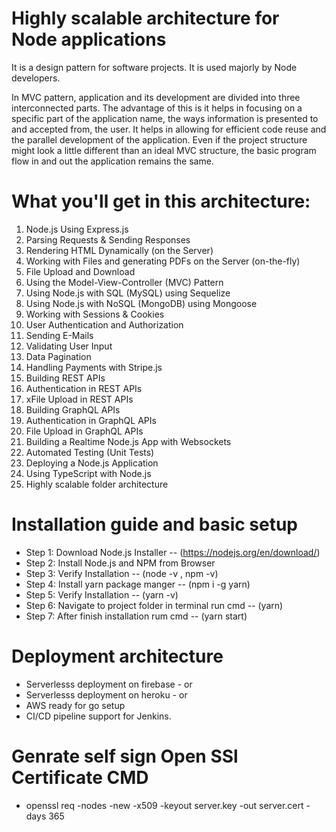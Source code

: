 # Highly scalable architecture for Node applications

It is a design pattern for software projects. It is used majorly by Node developers.

In MVC pattern, application and its development are divided into three interconnected parts. The advantage of this is it helps in focusing on a specific part of the application name, the ways information is presented to and accepted from, the user. It helps in allowing for efficient code reuse and the parallel development of the application. Even if the project structure might look a little different than an ideal MVC structure, the basic program flow in and out the application remains the same.

# What you'll get in this architecture:

1. Node.js Using Express.js
2. Parsing Requests & Sending Responses
3. Rendering HTML Dynamically (on the Server)
4. Working with Files and generating PDFs on the Server (on-the-fly)
5. File Upload and Download
6. Using the Model-View-Controller (MVC) Pattern
7. Using Node.js with SQL (MySQL) using Sequelize
8. Using Node.js with NoSQL (MongoDB) using Mongoose
9. Working with Sessions & Cookies
10. User Authentication and Authorization
11. Sending E-Mails
12. Validating User Input
13. Data Pagination
14. Handling Payments with Stripe.js
15. Building REST APIs
16. Authentication in REST APIs
17. xFile Upload in REST APIs
18. Building GraphQL APIs
19. Authentication in GraphQL APIs
20. File Upload in GraphQL APIs
21. Building a Realtime Node.js App with Websockets
22. Automated Testing (Unit Tests)
23. Deploying a Node.js Application
24. Using TypeScript with Node.js
25. Highly scalable folder architecture

# Installation guide and basic setup

- Step 1: Download Node.js Installer -- (https://nodejs.org/en/download/)
- Step 2: Install Node.js and NPM from Browser
- Step 3: Verify Installation -- (node -v , npm -v)
- Step 4: Install yarn package manger -- (npm i -g yarn)
- Step 5: Verify Installation -- (yarn -v)
- Step 6: Navigate to project folder in terminal run cmd -- (yarn)
- Step 7: After finish installation rum cmd -- (yarn start)

# Deployment architecture

- Serverlesss deployment on firebase - or
- Serverlesss deployment on heroku - or
- AWS ready for go setup
- CI/CD pipeline support for Jenkins.

# Genrate self sign Open SSl Certificate CMD

- openssl req -nodes -new -x509 -keyout server.key -out server.cert -days 365
